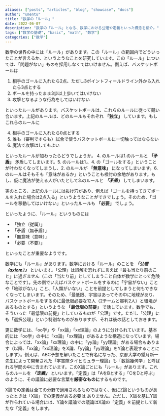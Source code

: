```yaml
---
aliases: ["posts", "articles", "blog", "showcase", "docs"]
author: "umentu"
title: "数学の「ルール」"
date: 2022-06-07
description: "数学の「ルール」となる、数学における公理や定義といった概念を紹介。"
tags: ["数学の基礎", "basic", "math", "数学"]
categories: ["数学"]
---
```



数学の世界の中には「ルール」があります。この「ルール」の範囲内でどういったことが言えるか、というようなことを研究しています。この「ルール」については、「問題がない」ものを採用しなくてはいけません。例えば、バスケットボールは

1. 相手のゴールに入れたら2点、ただし3ポイントフィールドライン外から入れたら3点とする
2. ボールを持ったまま3歩以上歩いてはいけない
3. 攻撃となるような行為をしてはいけない

といったルールがあります。バスケットボールは、これらのルールに従って競い合います。上記のルールは、どのルールもそれぞれ **「独立」** しています。もしこれらのルールに

4. 相手のゴールに入れたら0点とする
5. 誰も（審判ですらも）試合で使うバスケットボールに一切触ってはならない
6. 魔法で攻撃はしてもよい

といったルールが加わったらどうでしょうか。
4. のルールは1.のルールと **「矛盾」** 矛盾してしまいます。5. のルールは1.、4. の「ゴールをする」ということが叶わなくなってしまうし、2. のルールが **「無意味」** になってしまいます。6. のルールはそもそも「意味があるか」ということも検討の余地があります。もし、仮に魔法が使える人がいたとして3.のルールと **_「矛盾」_** してしまいます。

実のところ、上記のルールには抜け穴があり、例えば「ゴールを持ってきてボールを入れた場合は2点入る」というようなことができでしょう。そのため、「ゴールを移動してはいけない」といったルールも **「必要」** でしょう。

といったように、「ルール」というものには

- 「独立（従属）」
- 「矛盾（無矛盾）」
- 「無意味（意味）」
- 「必要（不要）」

といったことが重要なようです。

数学にも「ルール」があります。数学における「ルール」のことを **_「公理（axiom）」_** といいます。「公理」は誤解を恐れずに言えば「最も当たり前のこと」に過ぎません（この「当たり前」としてしまうこと自体が数学にとって危険なことです）。先の例でいえばバスケットボールをするのに「宇宙がない」ことや「地球がない」こと、「人類がいない」ことを前提としてしまうと何もできなくなってしまいます。そのため、「最低限、宇宙はあってその中に地球があり、バスケットボールをするのに最低限必要な12人（2チームと審判2人）と環境があるものとする」というような **「最低限の前提」** で話しています。数学でも、そういった「最低限の前提」としているものが「公理」です。ただし「公理」にも「選択公理」という特別なものがありますが、それは後の話としておきます。

更に数学には、「oo学」や「xx論」「xx理論」のように分けられています。基本的には「oo学」の中に「xx論」「xx理論」があるような構造になっています。場合によっては、「xx論」「xx理論」の中に「yy論」「yy理論」がある場合もあります（以降、「xx論」「xx理論」をX論、「yy論」「yy理論」をY論と表現することにします）。例えば、ABC予想を解いたことで有名になった、京都大学の望月新一先生によって開発された「宇宙際タイヒミュラー理論」も「数論幾何学」と呼ばれる学問の中に含まれています。このX論ごとにも「ルール」があります。これらのルールを **_「定義」_** といいます。「定義」は「AをBとする」「CをDと呼ぶ」のように、その議論に必要な言葉を**厳密なものに**するものです。

X論での定義は全ての分野で適用されるものではなく、仮にZ論というものがあったときは「X論」での定義がある必要は
ありません。ただし、X論を基にY論が作られている場合には、Y論を議論での議論はX論の「定義」を前提として新たな「定義」をします。


